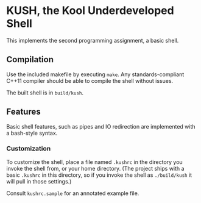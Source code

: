 # KUSH, the Kool Underdeveloped Shell
This implements the second programming assignment, a basic shell.

## Compilation
Use the included makefile by executing `make`. Any standards-compliant C++11 compiler should be able to compile the shell without issues.

The built shell is in `build/kush`.

## Features
Basic shell features, such as pipes and IO redirection are implemented with a bash-style syntax.

### Customization
To customize the shell, place a file named `.kushrc` in the directory you invoke the shell from, or your home directory. (The project ships with a basic `.kushrc` in this directory, so if you invoke the shell as `./build/kush` it will pull in those settings.)

Consult `kushrc.sample` for an annotated example file.
